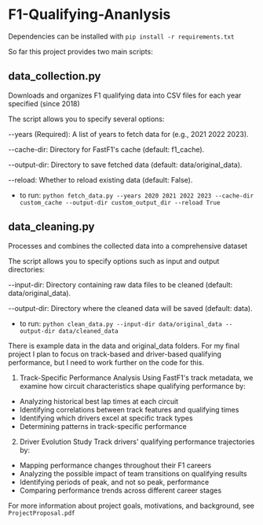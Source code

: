 # F1-Qualifying-Ananlysis

Dependencies can be installed with `pip install -r requirements.txt`


So far this project provides two main scripts:

## data_collection.py

Downloads and organizes F1 qualifying data into CSV files for each year specified (since 2018)

The script allows you to specify several options:

--years (Required): A list of years to fetch data for (e.g., 2021 2022 2023).

--cache-dir: Directory for FastF1's cache (default: f1_cache).

--output-dir: Directory to save fetched data (default: data/original_data).

--reload: Whether to reload existing data (default: False).

- to run: `python fetch_data.py --years 2020 2021 2022 2023 --cache-dir custom_cache --output-dir custom_output_dir --reload True` 

## data_cleaning.py

Processes and combines the collected data into a comprehensive dataset

The script allows you to specify options such as input and output directories:

--input-dir: Directory containing raw data files to be cleaned (default: data/original_data).

--output-dir: Directory where the cleaned data will be saved (default: data).

- to run: `python clean_data.py --input-dir data/original_data --output-dir data/cleaned_data`


There is example data in the data and original_data folders. For my final project I plan to focus on track-based and driver-based qualifying performance, but I need to work further on the code for this. 

1. Track-Specific Performance Analysis
Using FastF1's track metadata, we examine how circuit characteristics shape qualifying performance by:

- Analyzing historical best lap times at each circuit
- Identifying correlations between track features and qualifying times
- Identifying which drivers excel at specific track types
- Determining patterns in track-specific performance

2. Driver Evolution Study
Track drivers' qualifying performance trajectories by:

- Mapping performance changes throughout their F1 careers
- Analyzing the possible impact of team transitions on qualifying results
- Identifying periods of peak, and not so peak, performance
- Comparing performance trends across different career stages

For more information about project goals, motivations, and background, see `ProjectProposal.pdf`


